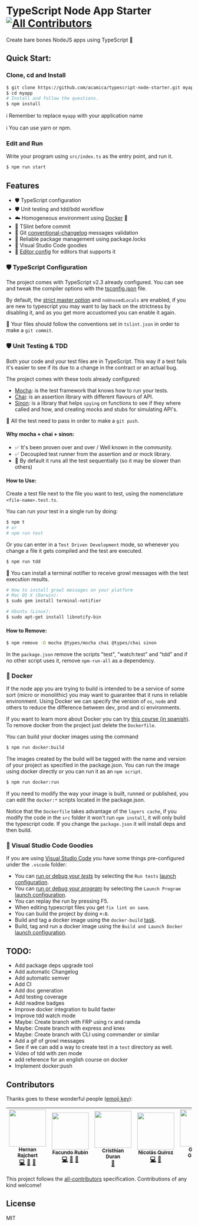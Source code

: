 TypeScript Node App Starter
[![All Contributors](https://img.shields.io/badge/all_contributors-5-orange.svg?style=flat-square)](#contributors)
===========================

Create bare bones NodeJS apps using TypeScript 🎉

Quick Start:
------------

### Clone, cd and Install

```bash
$ git clone https://github.com/acamica/typescript-node-starter.git myapp
$ cd myapp
# Install and follow the questions.
$ npm install
```
ℹ️ Remember to replace `myapp` with your application name

ℹ️ You can use yarn or npm.

### Edit and Run
Write your program using `src/index.ts` as the entry point, and run it.

```bash
$ npm run start
```

Features
--------
* 🛡 TypeScript configuration
* 🛡 Unit testing and tdd/bdd workflow
* ☁️ Homogeneous environment using [Docker](https://www.docker.com/) 🐳
* 👮 TSlint before commit
* 👮 Git [conventional-changelog](https://github.com/conventional-changelog/conventional-changelog/blob/v0.5.3/conventions/angular.md) messages validation
* 🔐 Reliable package management using package.locks
* 🎉 Visual Studio Code goodies
* 📝 [Editor config](http://editorconfig.org/) for editors that supports it

### 🛡 TypeScript Configuration
The project comes with TypeScript v2.3 already configured. You can see and tweak the compiler options with the [tsconfig.json](https://www.typescriptlang.org/docs/handbook/compiler-options.html) file.

By default, the [strict master option](https://github.com/Microsoft/TypeScript/pull/14486) and `noUnusedLocals` are enabled, if you are new to typescript you may want to lay back on the strictness by disabling it, and as you get more accustomed you can enable it again.

👮 Your files should follow the conventions set in `tslint.json` in order to make a `git commit`.

### 🛡 Unit Testing & TDD

Both your code and your test files are in TypeScript. This way if a test fails it's easier to see if its due to a change in the contract or an actual bug.

The project comes with these tools already configured:

* [Mocha](https://mochajs.org/): is the test framework that knows how to run your tests.
* [Chai](http://chaijs.com/api/): is an assertion library with different flavours of API.
* [Sinon](http://sinonjs.org/): is a library that helps `spying` on functions to see if they where called and how, and creating mocks and stubs for simulating API's.

👮 All the test need to pass in order to make a `git push`.

#### Why mocha + chai + sinon:
* ✅ It's been proven over and over / Well known in the community.
* ✅ Decoupled test runner from the assertion and or mock library.
* 🚫 By default it runs all the test sequentially (so it may be slower than others)

#### How to Use:

Create a test file next to the file you want to test, using the nomenclature `<file-name>.test.ts`.

You can run your test in a single run by doing:

```bash
$ npm t
# or
# npm run test
```

Or you can enter in a `Test Driven Development` mode, so whenever you change a file it gets compiled and the test are executed.

```bash
$ npm run tdd
```

🌟 You can install a terminal notifier to receive growl messages with the test execution results.

```bash
# How to install growl messages on your platform
# Mac OS X (Darwin):
$ sudo gem install terminal-notifier

# Ubuntu (Linux):
$ sudo apt-get install libnotify-bin
```

#### How to Remove:

```bash
$ npm remove -D mocha @types/mocha chai @types/chai sinon
```

In the `package.json` remove the scripts "test", "watch:test" and "tdd" and if no other script uses it, remove `npm-run-all` as a dependency.

### 🐳 Docker

If the node app you are trying to build is intended to be a service of some sort (micro or monolithic) you may want to guarantee that it runs in reliable environment. Using Docker we can specify the version of `os`, `node` and others to reduce the difference between dev, prod and ci environments.

If you want to learn more about Docker you can try [this course (in spanish)](https://www.acamica.com/cursos/128/introduccion-a-docker). To remove docker from the project just delete the `Dockerfile`.

You can build your docker images using the command

```bash
$ npm run docker:build
```

The images created by the build will be tagged with the name and version of your project as specified in the package.json. You can run the image using docker directly or you can run it as an `npm script`.

```bash
$ npm run docker:run
```

If you need to modify the way your image is built, runned or published, you can edit the `docker:*` scripts
located in the package.json.

Notice that the `Dockerfile` takes advantage of the `layers cache`, if you modify the code in the `src` folder it won't run `npm install`, it will only build the typescript code. If you change the `package.json` it will install deps and then build.

### 🎉 Visual Studio Code Goodies

If you are using [Visual Studio Code](https://code.visualstudio.com/) you have some things pre-configured under the `.vscode` folder:

* You can [run or debug your *tests*](https://code.visualstudio.com/docs/editor/debugging) by selecting the `Run tests` [launch configuration](https://code.visualstudio.com/docs/editor/debugging#_launch-configurations).
* You can [run or debug your *program*](https://code.visualstudio.com/docs/editor/debugging) by selecting the `Launch Program` [launch configuration](https://code.visualstudio.com/docs/editor/debugging#_launch-configurations).
* You can replay the run by pressing F5.
* When editing typescript files you get `fix lint on save`.
* You can build the project by doing `⌘⇧B`.
* Build and tag a docker image using the `docker-build` [task](https://code.visualstudio.com/docs/editor/tasks).
* Build, tag and run a docker image using the `Build and Launch Docker` [launch configuration](https://code.visualstudio.com/docs/editor/debugging#_launch-configurations).

TODO:
-----
* Add package deps upgrade tool
* Add automatic Changelog
* Add automatic semver
* Add CI
* Add doc generation
* Add testing coverage
* Add readme badges
* Improve docker integration to build faster
* Improve tdd watch mode
* Maybe: Create branch with FRP using rx and ramda
* Maybe: Create branch with express and knex
* Maybe: Create branch with CLI using commander or similar
* Add a gif of growl messages
* See if we can add a way to create test in a `test` directory as well.
* Video of tdd with zen mode
* add reference for an english course on docker
* Implement docker:push

## Contributors

Thanks goes to these wonderful people ([emoji key](https://github.com/kentcdodds/all-contributors#emoji-key)):

<!-- ALL-CONTRIBUTORS-LIST:START - Do not remove or modify this section -->
| [<img src="https://avatars0.githubusercontent.com/u/2634059?v=4" width="100px;"/><br /><sub>Hernan Rajchert</sub>](https://github.com/hrajchert)<br />[💻](https://github.com/acamica/typescript-node-starter/commits?author=hrajchert "Code") [📖](https://github.com/acamica/typescript-node-starter/commits?author=hrajchert "Documentation") [🐛](https://github.com/acamica/typescript-node-starter/issues?q=author%3Ahrajchert "Bug reports") | [<img src="https://avatars2.githubusercontent.com/u/824445?v=4" width="100px;"/><br /><sub>Facundo Rubin</sub>](https://github.com/facurubin)<br />[💻](https://github.com/acamica/typescript-node-starter/commits?author=facurubin "Code") [📖](https://github.com/acamica/typescript-node-starter/commits?author=facurubin "Documentation") [🐛](https://github.com/acamica/typescript-node-starter/issues?q=author%3Afacurubin "Bug reports") | [<img src="https://avatars0.githubusercontent.com/u/4248944?v=4" width="100px;"/><br /><sub>Cristhian Duran</sub>](https://durancristhian.github.io/)<br />[🐛](https://github.com/acamica/typescript-node-starter/issues?q=author%3Adurancristhian "Bug reports") | [<img src="https://avatars0.githubusercontent.com/u/948922?v=4" width="100px;"/><br /><sub>Nicolás Quiroz</sub>](https://nicolasquiroz.com)<br />[💻](https://github.com/acamica/typescript-node-starter/commits?author=nhsz "Code") [📖](https://github.com/acamica/typescript-node-starter/commits?author=nhsz "Documentation") | [<img src="https://avatars1.githubusercontent.com/u/1573956?v=4" width="100px;"/><br /><sub>Gonzalo Gluzman</sub>](https://github.com/dggluz)<br />[💻](https://github.com/acamica/typescript-node-starter/commits?author=dggluz "Code") |
| :---: | :---: | :---: | :---: | :---: |
<!-- ALL-CONTRIBUTORS-LIST:END -->

This project follows the [all-contributors](https://github.com/kentcdodds/all-contributors) specification. Contributions of any kind welcome!

## License

MIT
